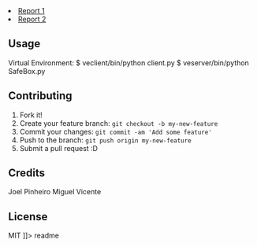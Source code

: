 <snippet>
  <content><![CDATA[
# ${1:Safebox}
Safebox is a solution that allows you to upload/download/share files with two security mechanisms: password/asym_key and/or smartcard:

- [Report 1](https://github.com/joelpinheiro/Safebox-Smartcard-Auth/blob/master/RelatorioSeg.pdf)
- [Report 2](https://github.com/joelpinheiro/Safebox-Smartcard-Auth/blob/master/report_63832_65151.pdf)

## Usage
Virtual Environment:
$ veclient/bin/python client.py
$ veserver/bin/python SafeBox.py
## Contributing
1. Fork it!
2. Create your feature branch: `git checkout -b my-new-feature`
3. Commit your changes: `git commit -am 'Add some feature'`
4. Push to the branch: `git push origin my-new-feature`
5. Submit a pull request :D
## Credits
Joel Pinheiro
Miguel Vicente
## License
MIT
]]></content>
  <tabTrigger>readme</tabTrigger>
</snippet>


